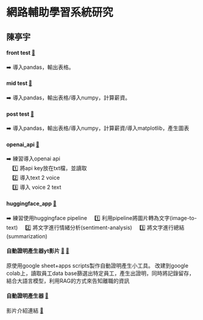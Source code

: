 # 網路輔助學習系統研究
## 陳亭宇

 
#### front test [:link:](https://github.com/tytttyyyttyy/net_learning/blob/main/fornt_test.ipynb)
:arrow_right: 導入pandas，輸出表格。

#### mid test [:link:](https://github.com/tytttyyyttyy/net_learning/blob/main/mid_test.ipynb)
:arrow_right: 導入pandas，輸出表格/導入numpy，計算薪資。

#### post test [:link:](https://github.com/tytttyyyttyy/net_learning/blob/main/Post_test.ipynb)
:arrow_right: 導入pandas，輸出表格/導入numpy，計算薪資/導入matplotlib，產生圖表


#### openai_api [:link:](https://github.com/tytttyyyttyy/net_learning/blob/main/t2a.py)
:arrow_right: 練習導入openai api  
&nbsp;  &nbsp; :one: 將api key放在txt檔，並讀取  
&nbsp;  &nbsp; :two: 導入text 2 voice  
&nbsp;  &nbsp; :three: 導入 voice 2 text  


#### huggingface_app [:link:](https://github.com/tytttyyyttyy/net_learning/blob/main/huggingface_app.ipynb) 
:arrow_right: 練習使用huggingface pipeline
&nbsp;  &nbsp; :one: 利用pipeline將圖片轉為文字(image-to-text)
&nbsp;  &nbsp; :two: 將文字進行情緒分析(sentiment-analysis)
&nbsp;  &nbsp; :three: 將文字進行總結(summarization)


#### 自動證明產生器yt影片 [:link:](https://youtu.be/A0QuoeLGyqA) [:link:](https://github.com/tytttyyyttyy/net_learning/blob/main/auto_cer.ipynb)
原使用google sheet+apps scripts製作自動證明產生小工具。
改建到google colab上，讀取員工data base篩選出特定員工，產生出證明，同時將記錄留存，結合大語言模型，利用RAG的方式來告知離職的資訊


#### 自動證明產生器 [:link:](https://github.com/tytttyyyttyy/net_learning/blob/main/auto_cer.ipynb)
影片介紹連結 [:link:](https://youtu.be/0kPk0B_W9gs)
